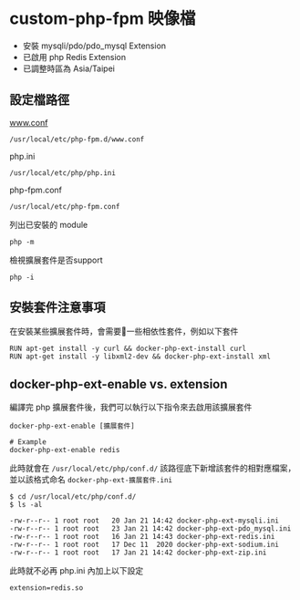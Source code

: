 # custom-php-fpm 映像檔

- 安裝 mysqli/pdo/pdo_mysql Extension
- 已啟用 php Redis Extension
- 已調整時區為 Asia/Taipei

## 設定檔路徑

www.conf
```
/usr/local/etc/php-fpm.d/www.conf
```

php.ini
```
/usr/local/etc/php/php.ini
```

php-fpm.conf
```
/usr/local/etc/php-fpm.conf
```

列出已安裝的 module
```
php -m
```

檢視擴展套件是否support
```
php -i
```

## 安裝套件注意事項

在安裝某些擴展套件時，會需要一些相依性套件，例如以下套件

```
RUN apt-get install -y curl && docker-php-ext-install curl
RUN apt-get install -y libxml2-dev && docker-php-ext-install xml
```

## docker-php-ext-enable vs. extension

編譯完 php 擴展套件後，我們可以執行以下指令來去啟用該擴展套件

```
docker-php-ext-enable [擴展套件]

# Example
docker-php-ext-enable redis
```

此時就會在 `/usr/local/etc/php/conf.d/` 該路徑底下新增該套件的相對應檔案，並以該格式命名 `docker-php-ext-擴展套件.ini`

```
$ cd /usr/local/etc/php/conf.d/
$ ls -al

-rw-r--r-- 1 root root   20 Jan 21 14:42 docker-php-ext-mysqli.ini
-rw-r--r-- 1 root root   23 Jan 21 14:42 docker-php-ext-pdo_mysql.ini
-rw-r--r-- 1 root root   16 Jan 21 14:43 docker-php-ext-redis.ini
-rw-r--r-- 1 root root   17 Dec 11  2020 docker-php-ext-sodium.ini
-rw-r--r-- 1 root root   17 Jan 21 14:42 docker-php-ext-zip.ini
```

此時就不必再 php.ini 內加上以下設定

```
extension=redis.so
```
